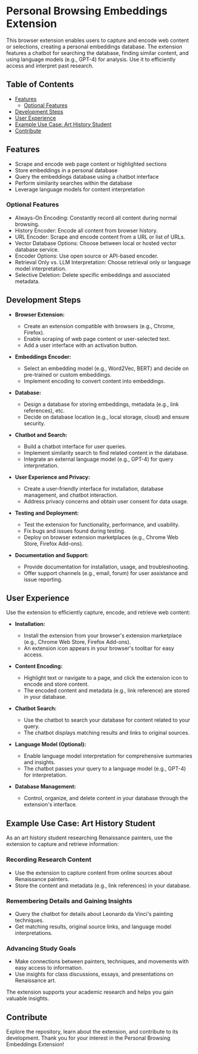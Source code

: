# Personal Browsing Embeddings Extension

This browser extension enables users to capture and encode web content or selections, creating a personal embeddings database. The extension features a chatbot for searching the database, finding similar content, and using language models (e.g., GPT-4) for analysis. Use it to efficiently access and interpret past research.

## Table of Contents

- [Features](#features)
  - [Optional Features](#optional-features)
- [Development Steps](#development-steps)
- [User Experience](#user-experience)
- [Example Use Case: Art History Student](#example-use-case-art-history-student)
- [Contribute](#contribute)

## Features

- Scrape and encode web page content or highlighted sections
- Store embeddings in a personal database
- Query the embeddings database using a chatbot interface
- Perform similarity searches within the database
- Leverage language models for content interpretation

### Optional Features

- Always-On Encoding: Constantly record all content during normal browsing.
- History Encoder: Encode all content from browser history.
- URL Encoder: Scrape and encode content from a URL or list of URLs.
- Vector Database Options: Choose between local or hosted vector database service.
- Encoder Options: Use open source or API-based encoder.
- Retrieval Only vs. LLM Interpretation: Choose retrieval only or language model interpretation.
- Selective Deletion: Delete specific embeddings and associated metadata.

## Development Steps

- **Browser Extension:**
  - Create an extension compatible with browsers (e.g., Chrome, Firefox).
  - Enable scraping of web page content or user-selected text.
  - Add a user interface with an activation button.

- **Embeddings Encoder:**
  - Select an embedding model (e.g., Word2Vec, BERT) and decide on pre-trained or custom embeddings.
  - Implement encoding to convert content into embeddings.

- **Database:**
  - Design a database for storing embeddings, metadata (e.g., link references), etc.
  - Decide on database location (e.g., local storage, cloud) and ensure security.

- **Chatbot and Search:**
  - Build a chatbot interface for user queries.
  - Implement similarity search to find related content in the database.
  - Integrate an external language model (e.g., GPT-4) for query interpretation.

- **User Experience and Privacy:**
  - Create a user-friendly interface for installation, database management, and chatbot interaction.
  - Address privacy concerns and obtain user consent for data usage.

- **Testing and Deployment:**
  - Test the extension for functionality, performance, and usability.
  - Fix bugs and issues found during testing.
  - Deploy on browser extension marketplaces (e.g., Chrome Web Store, Firefox Add-ons).

- **Documentation and Support:**
  - Provide documentation for installation, usage, and troubleshooting.
  - Offer support channels (e.g., email, forum) for user assistance and issue reporting.

## User Experience

Use the extension to efficiently capture, encode, and retrieve web content:

- **Installation:**
  - Install the extension from your browser's extension marketplace (e.g., Chrome Web Store, Firefox Add-ons).
  - An extension icon appears in your browser's toolbar for easy access.

- **Content Encoding:**
  - Highlight text or navigate to a page, and click the extension icon to encode and store content.
  - The encoded content and metadata (e.g., link reference) are stored in your database.

- **Chatbot Search:**
  - Use the chatbot to search your database for content related to your query.
  - The chatbot displays matching results and links to original sources.

- **Language Model (Optional):**
  - Enable language model interpretation for comprehensive summaries and insights.
  - The chatbot passes your query to a language model (e.g., GPT-4) for interpretation.

- **Database Management:**
  - Control, organize, and delete content in your database through the extension's interface.

## Example Use Case: Art History Student

As an art history student researching Renaissance painters, use the extension to capture and retrieve information:

### Recording Research Content

- Use the extension to capture content from online sources about Renaissance painters.
- Store the content and metadata (e.g., link references) in your database.

### Remembering Details and Gaining Insights

- Query the chatbot for details about Leonardo da Vinci's painting techniques.
- Get matching results, original source links, and language model interpretations.

### Advancing Study Goals

- Make connections between painters, techniques, and movements with easy access to information.
- Use insights for class discussions, essays, and presentations on Renaissance art.

The extension supports your academic research and helps you gain valuable insights.

## Contribute

Explore the repository, learn about the extension, and contribute to its development. Thank you for your interest in the Personal Browsing Embeddings Extension!
